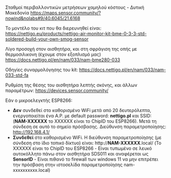 Σταθμοί περιβαλλοντικών μετρήσεων χαμηλού κόστους - Δυτική Μακεδονία
https://maps.sensor.community/?nowind&nolabs#9/40.6045/21.6168

Το μοντέλο του κιτ που θα διερευνηθεί είναι: 
https://nettigo.eu/products/nettigo-air-monitor-kit-bme-0-3-3-std-soldered-build-your-own-smog-sensor

Λίγο προσοχή στον αισθητήρα, και στη σφράγιση της οπής με θερμοσιλικονη (έχουμε στον εξοπλισμό μας) 
https://docs.nettigo.pl/en/nam/033/nam-bme280-033

Οδηγίες συναρμολόγησης του kit:
https://docs.nettigo.pl/en/nam/033/nam-033-std-fa

Ρυθμίση της θέσης του αισθητήρα λεπτής σκόνης, και άλλων παραμέτρων:
https://devices.sensor.community/

Εάν ο μικροελεγκτής ESP8266: 
+ **Δεν** συνδεθεί στο καθορισμένο WiFi μετά από 20 δευτερόλεπτα, ενεργοποιείται ένα A.P. με default password: **nettigo.pl** και SSID: (**NAM-XXXXXX** το XXXXXX είναι το ChipID του ESP8266). Μετά τη σύνδεση σε αυτό το σημείο πρόσβασης. Διεύθυνση παραμετροποίησης:  http://192.168.4.1/
+ **Συνδεθεί** στο καθορισμένο WiFi. Η διεύθυνση παραμετροποίησης (με σύνδεση στο ίδιο τοπικό δίκτυο) είναι: http://**NAM-XXXXXX**.local/ (Το XXXXXX είναι το ChipID του ESP8266 - Είναι τυπωμένο σε λευκό αυτοκόλλητο πάνω στον αισθητήρα SDS011 και αναφέρεται ως **SensorID** - Είναι πιθανό το firewall των windows 11 να μην επιτρέπει την πρόσβαση στην ιστοσελίδα παραμετροποίησης nam-xxxxxxxxxx.local)
